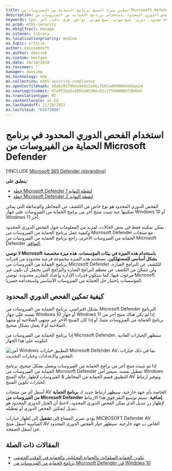 ```yaml
---
title: تمكين ميزة المسح برنامج الحماية من الفيروسات من Microsoft Defender الدورية المحدودة
description: يسمح لك الفحص الدوري المحدود باستخدام برنامج الحماية من الفيروسات من Microsoft Defender بالإضافة إلى موفري AV المثبتة الآخرين
keywords: lps، محدود، دوري، مسح ضوئي، مسح ضوئي، توافق، طرف ثالث، آخر av، تعطيل
ms.prod: m365-security
ms.mktglfcycl: manage
ms.sitesec: library
ms.localizationpriority: medium
ms.topic: article
author: denisebmsft
ms.author: deniseb
ms.custom: nextgen
ms.date: 10/18/2018
ms.reviewer: ''
manager: dansimp
ms.technology: mde
ms.collection: m365-security-compliance
ms.openlocfilehash: e0a8293709da44dc3a46cf565ad099666e8dae24
ms.sourcegitcommit: dfa9f28a5a5055a9530ec82c7f594808bf28d0dc
ms.translationtype: MT
ms.contentlocale: ar-SA
ms.lasthandoff: 11/29/2021
ms.locfileid: "63573888"
---
```

# <a name="use-limited-periodic-scanning-in-microsoft-defender-antivirus"></a>استخدام الفحص الدوري المحدود في برنامج الحماية من الفيروسات من Microsoft Defender

[!INCLUDE [Microsoft 365 Defender rebranding](../../includes/microsoft-defender.md)]


**ينطبق على:**

- [خطة Microsoft Defender لنقطة النهاية 1](https://go.microsoft.com/fwlink/p/?linkid=2154037)
- [خطة Microsoft Defender لنقطة النهاية 2](https://go.microsoft.com/fwlink/p/?linkid=2154037)

الفحص الدوري المحدود هو نوع خاص من الكشف عن المخاطر والوساطة التي يمكن تمكينها عند تثبيت منتج آخر من برامج الحماية من الفيروسات على جهاز Windows 10 أو Windows 11 آخر.

يمكن تمكينه فقط في بعض الحالات. لمزيد من المعلومات حول الفحص الدوري المحدود وكيفية عمل برنامج الحماية من الفيروسات من Microsoft Defender مع منتجات الحماية من الفيروسات الأخرى، راجع برنامج الحماية من الفيروسات من Microsoft Defender [التوافق](microsoft-defender-antivirus-compatibility.md).

**لا توصي Microsoft باستخدام هذه الميزة في بيئات المؤسسات. هذه ميزة مخصصة بشكل أساسي للمستهلكين.** تستخدم هذه الميزة مجموعة فرعية محدودة من قدرات برنامج الحماية من الفيروسات من Microsoft Defender للكشف عن البرامج الضارة، ولن تتمكن من الكشف عن معظم البرامج الضارة والبرامج التي يحتمل أن تكون غير مرغوب فيها. كما ستكون قدرات الإدارة وإعداد التقارير محدودة. توصي Microsoft المؤسسات باختيار حل الحماية من الفيروسات الأساسي واستخدامه حصريا.

## <a name="how-to-enable-limited-periodic-scanning"></a>كيفية تمكين الفحص الدوري المحدود

بشكل افتراضي، برنامج الحماية من الفيروسات من Microsoft Defender البرنامج نفسه على جهاز Windows 10 أو جهاز Windows 11 إذا لم يكن هناك منتج آخر من برنامج الحماية من الفيروسات مثبتا، أو إذا كان المنتج الآخر غير منتهي الصلاحية أو منتهيا الصلاحية أو لا يعمل بشكل صحيح.

إذا برنامج الحماية من الفيروسات من Microsoft Defender، ستظهر الخيارات العادية لتكوينه على هذا الجهاز:

![أمن Windows التطبيق خيارات Microsoft Defender AV، بما في ذلك خيارات الفحص والإعدادات وخيارات التحديث.](images/vtp-wdav.png)

إذا تم تثبيت منتج آخر من برامج الحماية من الفيروسات ويعمل بشكل صحيح، برنامج الحماية من الفيروسات من Microsoft Defender تعطيل نفسه. سيغير أمن Windows التطبيق قسم الحماية من المخاطر &  الفيروسات لإظهار حالة المنتج AV وتوفير ارتباط لخيارات تكوين المنتج.

أسفل أي من منتجات AV الخاصة بأي جهة خارجية، سيظهر ارتباط جديد ك **برنامج الحماية من الفيروسات من Microsoft Defender إضافية**. سيتم توسيع النقر فوق هذا الارتباط لإظهار زر تبديل الذي يمكن الفحص الدوري المحدود. لاحظ أن الخيار الدوري المحدود هو تبديل لتمكين الفحص الدوري أو تعطيله. 

يؤدي تمرير المفتاح إلى **تشغيل** إلى إظهار خيارات MICROSOFT Defender AV القياسية أسفل منتج AV الخاص ب جهة خارجية. سيظهر خيار الفحص الدوري المحدود في أسفل الصفحة.

## <a name="related-articles"></a>المقالات ذات الصلة

- [تكوين الحماية السلوكية، والحماية التحليلية، والحماية في الوقت الحقيقي](configure-protection-features-microsoft-defender-antivirus.md)
- [برنامج الحماية من الفيروسات من Microsoft Defender في Windows 10](microsoft-defender-antivirus-in-windows-10.md)